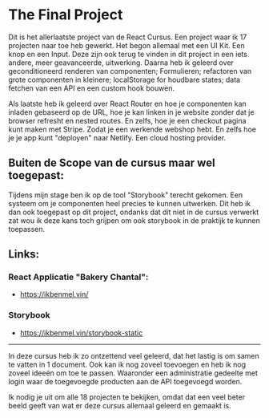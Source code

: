 # The Final Project
Dit is het allerlaatste project van de React Cursus. Een project waar ik 17 projecten naar toe heb gewerkt. Het begon allemaal met een UI Kit. Een knop en een Input. Deze zijn ook terug te vinden in dit project in een iets andere, meer geavanceerde, uitwerking. Daarna heb ik geleerd over geconditioneerd renderen van componenten; Formulieren; refactoren van grote componenten in kleinere; localStorage for houdbare states; data fetchen van een API en een custom hook bouwen.

Als laatste heb ik geleerd over React Router en hoe je componenten kan inladen gebaseerd op de URL, hoe je kan linken in je website zonder dat je browser refresht en nested routes. En zelfs, hoe je een checkout pagina kunt maken met Stripe. Zodat je een werkende webshop hebt. En zelfs hoe je je app kunt "deployen" naar Netlify. Een cloud hosting provider. 

## Buiten de Scope van de cursus maar wel toegepast:
Tijdens mijn stage ben ik op de tool "Storybook" terecht gekomen. Een systeem om je componenten heel precies te kunnen uitwerken. Dit heb ik dan ook toegepast op dit project, ondanks dat dit niet in de cursus verwerkt zat wou ik deze kans toch grijpen om ook storybook in de praktijk te kunnen toepassen.

## Links:
### React Applicatie "Bakery Chantal":
- https://ikbenmel.vin/
### Storybook
- https://ikbenmel.vin/storybook-static

---
In deze cursus heb ik zo ontzettend veel geleerd, dat het lastig is om samen te vatten in 1 document. Ook kan ik nog zoveel toevoegen en heb ik nog zoveel ideeën om toe te passen. Waaronder een administratie gedeelte met login waar de toegevoegde producten aan de API toegevoegd worden.

Ik nodig je uit om alle 18 projecten te bekijken, omdat dat een veel beter beeld geeft van wat er deze cursus allemaal geleerd en gemaakt is.